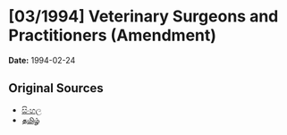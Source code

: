 # [03/1994] Veterinary Surgeons and Practitioners (Amendment)

**Date:** 1994-02-24

## Original Sources

- [සිංහල](https://documents.gov.lk/view/acts/1994/2/03-1994_S.pdf)
- [தமிழ்](https://documents.gov.lk/view/acts/1994/2/03-1994_T.pdf)
